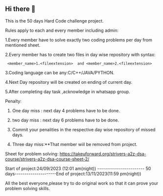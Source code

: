## Hi there 👋

This is the 50 days Hard Code challenge project.

Rules apply to each and every member including admin:

1.Every member have to solve exactly two coding problems per day from mentioned sheet.

2.Every member has to create two files in day wise repository with syntax:

     <member_name>1.<fileextension>  and <member_name>2.<fileextension>

3.Coding language can be any:C/C++/JAVA/PYTHON.

4.Next Day repository will be created on ending of current day.

5.After completing day task ,acknowledge in whatsapp group.

Penalty:

1. One day miss : next day 4 problems have to be done.
   
2. two day miss : next day 6 problems have to be done.

3. Commit your penalities in the respective day wise repository of missed days.

4. Three day miss:**That member wiil be removed from project.

Sheet for problem solving: https://takeuforward.org/strivers-a2z-dsa-course/strivers-a2z-dsa-course-sheet-2/

Start of project:24/09/2023 (12:01 am(night)) ------------------------ 50 days---------------------End of project:13/11/2023(11:59 pm(night))

All the best everyone,please try to do original work so that it can prove your problem solving skills.
